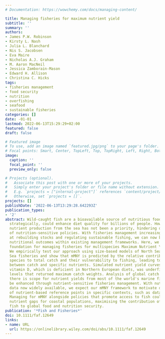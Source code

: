 ```yaml
---
# Documentation: https://wowchemy.com/docs/managing-content/

title: Managing fisheries for maximum nutrient yield
subtitle: ''
summary: ''
authors:
- James P.W. Robinson
- Kirsty L. Nash
- Julia L. Blanchard
- Nis S. Jacobsen
- Eva Maire
- Nicholas A.J. Graham
- M. Aaron MacNeil
- Jessica Zamborain-Mason
- Edward H. Allison
- Christina C. Hicks
tags:
- fisheries management
- food security
- nutrition
- overfishing
- seafood
- sustainable fisheries
categories: []
date: -01-01
lastmod: 2022-06-13T15:29:29+02:00
featured: false
draft: false

# Featured image
# To use, add an image named `featured.jpg/png` to your page's folder.
# Focal points: Smart, Center, TopLeft, Top, TopRight, Left, Right, BottomLeft, Bottom, BottomRight.
image:
  caption: ''
  focal_point: ''
  preview_only: false

# Projects (optional).
#   Associate this post with one or more of your projects.
#   Simply enter your project's folder or file name without extension.
#   E.g. `projects = ["internal-project"]` references `content/project/deep-learning/index.md`.
#   Otherwise, set `projects = []`.
projects: []
publishDate: '2022-06-13T13:29:28.642293Z'
publication_types:
- '2'
abstract: Wild-caught fish are a bioavailable source of nutritious food that, if managed
  strategically, could enhance diet quality for billions of people. However, optimising
  nutrient production from the sea has not been a priority, hindering development
  of nutrition-sensitive policies. With fisheries management increasingly effective
  at rebuilding stocks and regulating sustainable fishing, we can now begin to integrate
  nutritional outcomes within existing management frameworks. Here, we develop a conceptual
  foundation for managing fisheries for multispecies Maximum Nutrient Yield (mMNY).
  We empirically test our approach using size-based models of North Sea and Baltic
  Sea fisheries and show that mMNY is predicted by the relative contribution of nutritious
  species to total catch and their vulnerability to fishing, leading to trade-offs
  between catch and specific nutrients. Simulated nutrient yield curves suggest that
  vitamin D, which is deficient in Northern European diets, was underfished at fishing
  levels that returned maximum catch weights. Analysis of global catch data shows
  there is scope for nutrient yields from most of the world's marine fisheries to
  be enhanced through nutrient-sensitive fisheries management. With nutrient composition
  data now widely available, we expect our mMNY framework to motivate development
  of nutrient-based reference points in specific contexts, such as data-limited fisheries.
  Managing for mMNY alongside policies that promote access to fish could help close
  nutrient gaps for coastal populations, maximising the contribution of wild-caught
  fish to global food and nutrition security.
publication: '*Fish and Fisheries*'
doi: 10.1111/faf.12649
links:
- name: URL
  url: https://onlinelibrary.wiley.com/doi/abs/10.1111/faf.12649
---
```

